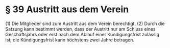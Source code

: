 # § 39 Austritt aus dem Verein
(1) Die Mitglieder sind zum Austritt aus dem Verein berechtigt.
(2) Durch die Satzung kann bestimmt werden, dass der Austritt nur am Schluss eines Geschäftsjahrs oder erst nach dem Ablauf einer Kündigungsfrist zulässig ist; die Kündigungsfrist kann höchstens zwei Jahre betragen.